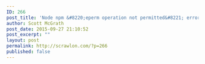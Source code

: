 ```yaml
---
ID: 266
post_title: 'Node npm &#8220;eperm operation not permitted&#8221; errors &#8211; On Windows? NPM may not be the problem&#8230;.'
author: Scott McGrath
post_date: 2015-09-27 21:10:52
post_excerpt: ""
layout: post
permalink: http://scrawlon.com/?p=266
published: false
---
```

